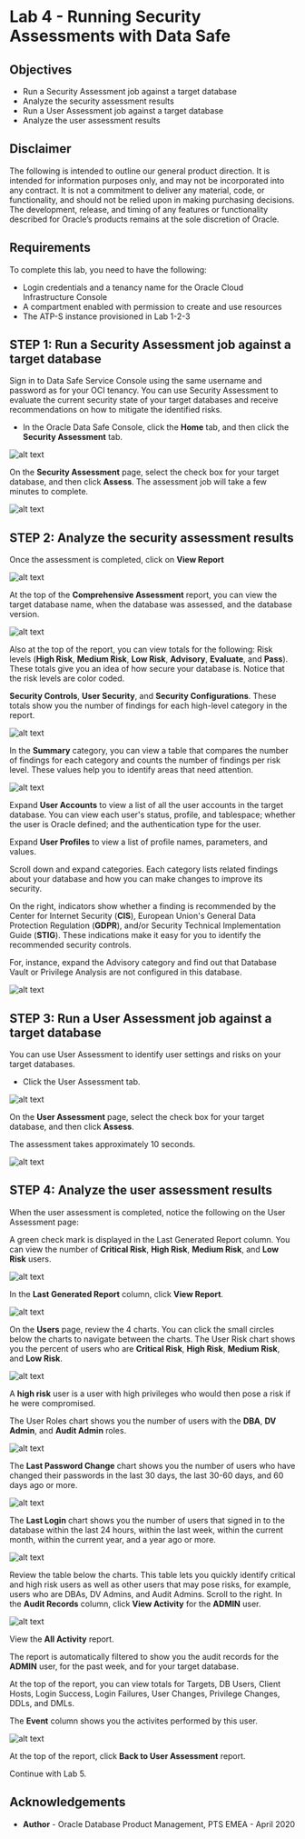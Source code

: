 # Lab 4 - Running Security Assessments with Data Safe  #

## Objectives

*	Run a Security Assessment job against a target database
*	Analyze the security assessment results
*	Run a User Assessment job against a target database
*	Analyze the user assessment results

## Disclaimer ##

The following is intended to outline our general product direction. It is intended for information purposes only, and may not be incorporated into any contract. It is not a commitment to deliver any material, code, or functionality, and should not be relied upon in making purchasing decisions. The development, release, and timing of any features or functionality described for Oracle’s products remains at the sole discretion of Oracle.

## Requirements ##

To complete this lab, you need to have the following:
* Login credentials and a tenancy name for the Oracle Cloud Infrastructure Console
* A compartment enabled with permission to create and use resources
* The ATP-S instance provisioned in Lab 1-2-3

## STEP 1: Run a Security Assessment job against a target database

Sign in to Data Safe Service Console using the same username and password as for your OCI tenancy.
You can use Security Assessment to evaluate the current security state of your target databases and receive recommendations on how to mitigate the identified risks.

* In the Oracle Data Safe Console, click the **Home** tab, and then click the **Security Assessment** tab.

![alt text](./images/img01.png " ")

On the **Security Assessment** page, select the check box for your target database, and then click **Assess**. The assessment job will take a few minutes to complete.

![alt text](./images/img02.png " ")

## STEP 2: Analyze the security assessment results

Once the assessment is completed, click on **View Report**

![alt text](./images/img03.png " ")

At the top of the **Comprehensive Assessment** report, you can view the target database name, when the database was assessed, and the database version.

![alt text](./images/img04.png " ")

Also at the top of the report, you can view totals for the following:
Risk levels (**High Risk**, **Medium Risk**, **Low Risk**, **Advisory**, **Evaluate**, and **Pass**). These totals give you an idea of how secure your database is. Notice that the risk levels are color coded.

**Security Controls**, **User Security**, and **Security Configurations**. These totals show you the number of findings for each high-level category in the report.

![alt text](./images/img05.png " ")

In the **Summary** category, you can view a table that compares the number of findings for each category and counts the number of findings per risk level. These values help you to identify areas that need attention.

![alt text](./images/img06.png " ")

Expand **User Accounts** to view a list of all the user accounts in the target database. You can view each user's status, profile, and tablespace; whether the user is Oracle defined; and the authentication type for the user.

Expand **User Profiles** to view a list of profile names, parameters, and values.

Scroll down and expand categories. Each category lists related findings about your database and how you can make changes to improve its security.

On the right, indicators show whether a finding is recommended by the Center for Internet Security (**CIS**), European Union's General Data Protection Regulation (**GDPR**), and/or Security Technical Implementation Guide (**STIG**). These indications make it easy for you to identify the recommended security controls.

For, instance, expand the Advisory category and find out that Database Vault or Privilege Analysis are not configured in this database.

![alt text](./images/img07.png " ")

## STEP 3: Run a User Assessment job against a target database

You can use User Assessment to identify user settings and risks on your target databases.
*	Click the User Assessment tab.

![alt text](./images/img08.png " ")

On the **User Assessment** page, select the check box for your target database, and then click **Assess**.

The assessment takes approximately 10 seconds.

![alt text](./images/img09.png " ")

## STEP 4: Analyze the user assessment results

When the user assessment is completed, notice the following on the User Assessment page:

A green check mark is displayed in the Last Generated Report column.
You can view the number of **Critical Risk**, **High Risk**, **Medium Risk**, and **Low Risk** users.

![alt text](./images/img10.png " ")

In the **Last Generated Report** column, click **View Report**.

![alt text](./images/img11.png " ")

On the **Users** page, review the 4 charts. You can click the small circles below the charts to navigate between the charts.
The User Risk chart shows you the percent of users who are **Critical Risk**, **High Risk**, **Medium Risk**, and **Low Risk**.

![alt text](./images/img12.png " ")

A **high risk** user is a user with high privileges who would then pose a risk if he were compromised.

The User Roles chart shows you the number of users with the **DBA**, **DV Admin**, and **Audit Admin** roles.

![alt text](./images/img13.png " ")

The **Last Password Change** chart shows you the number of users who have changed their passwords in the last 30 days, the last 30-60 days, and 60 days ago or more.

![alt text](./images/img14.png " ")

The **Last Login** chart shows you the number of users that signed in to the database within the last 24 hours, within the last week, within the current month, within the current year, and a year ago or more.

![alt text](./images/img15.png " ")

Review the table below the charts. This table lets you quickly identify critical and high risk users as well as other users that may pose risks, for example, users who are DBAs, DV Admins, and Audit Admins.
Scroll to the right. In the **Audit Records** column, click **View Activity** for the **ADMIN** user.

![alt text](./images/img16.png " ")


View the **All Activity** report.

The report is automatically filtered to show you the audit records for the **ADMIN** user, for the past week, and for your target database.

At the top of the report, you can view totals for Targets, DB Users, Client Hosts, Login Success, Login Failures, User Changes, Privilege Changes, DDLs, and DMLs.

The **Event** column shows you the activites performed by this user.

![alt text](./images/img17.png " ")


At the top of the report, click **Back to User Assessment** report.

Continue with Lab 5.


## Acknowledgements ##

- **Author** - Oracle Database Product Management, PTS EMEA - April 2020
